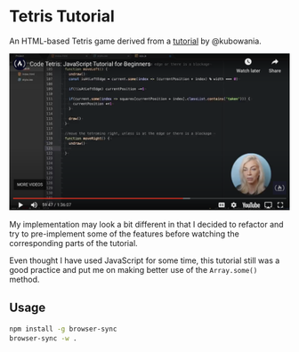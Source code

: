 # Tetris Tutorial

An HTML-based Tetris game derived from a [tutorial](https://github.com/kubowania/Tetris) by @kubowania.

[![Video screenshot](screenshot.png)](https://www.freecodecamp.org/news/learn-javascript-by-creating-a-tetris-game/)

My implementation may look a bit different in that I decided to refactor and try to pre-implement some of the features before watching the corresponding parts of the tutorial.

Even thought I have used JavaScript for some time, this tutorial still was a good practice and put me on making better use of the `Array.some()` method.

## Usage

```bash
npm install -g browser-sync
browser-sync -w .
```

